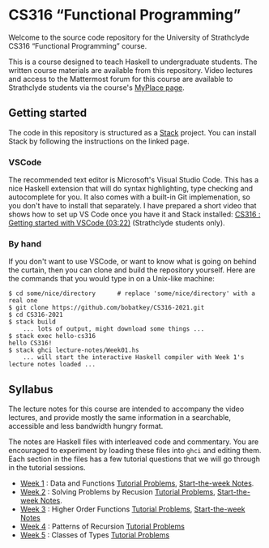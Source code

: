 # CS316 “Functional Programming”

Welcome to the source code repository for the University of
Strathclyde CS316 “Functional Programming” course.

This is a course designed to teach Haskell to undergraduate
students. The written course materials are available from this
repository. Video lectures and access to the Mattermost forum for this
course are available to Strathclyde students via the course's [MyPlace page](https://classes.myplace.strath.ac.uk/course/view.php?id=15897).

## Getting started

The code in this repository is structured as a
[Stack](https://docs.haskellstack.org/en/stable/README/) project. You
can install Stack by following the instructions on the linked
page.

### VSCode

The recommended text editor is Microsoft's Visual Studio Code. This
has a nice Haskell extension that will do syntax highlighting, type
checking and autocomplete for you. It also comes with a built-in Git
implemenation, so you don't have to install that separately. I have
prepared a short video that shows how to set up VS Code once you have
it and Stack installed: [CS316 : Getting started with VSCode (03:22)](https://web.microsoftstream.com/video/782a862c-92ee-458f-951e-d7b59a1f9e44) (Strathclyde students only).

### By hand

If you don't want to use VSCode, or want to know what is going on behind the curtain, then you can clone and build the repository yourself. Here are the commands that you would type in on a Unix-like machine:

```
$ cd some/nice/directory      # replace 'some/nice/directory' with a real one
$ git clone https://github.com/bobatkey/CS316-2021.git
$ cd CS316-2021
$ stack build
    ... lots of output, might download some things ...
$ stack exec hello-cs316
hello CS316!
$ stack ghci lecture-notes/Week01.hs
    ... will start the interactive Haskell compiler with Week 1's lecture notes loaded ...
```

## Syllabus

The lecture notes for this course are intended to accompany the video
lectures, and provide mostly the same information in a searchable,
accessible and less bandwidth hungry format.

The notes are Haskell files with interleaved code and commentary. You
are encouraged to experiment by loading these files into `ghci` and
editing them. Each section in the files has a few tutorial questions
that we will go through in the tutorial sessions.

- [Week 1](lecture-notes/Week01.hs) : Data and Functions [Tutorial Problems](lecture-notes/Week01Problems.hs), [Start-the-week Notes](lecture-notes/Intro.hs).
- [Week 2](lecture-notes/Week02.hs) : Solving Problems by Recusion [Tutorial Problems](lecture-notes/Week02Problems.hs), [Start-the-week Notes](lecture-notes/Week02Intro.hs).
- [Week 3](lecture-notes/Week03.hs) : Higher Order Functions [Tutorial Problems](lecture-notes/Week03Problems.hs), [Start-the-week Notes](lecture-notes/Week03Intro.hs)
- [Week 4](lecture-notes/Week04.hs) : Patterns of Recursion [Tutorial Problems](lecture-notes/Week04Problems.hs)
- [Week 5](lecture-notes/Week05.hs) : Classes of Types [Tutorial Problems](lecture-notes/Week05Problems.hs)
